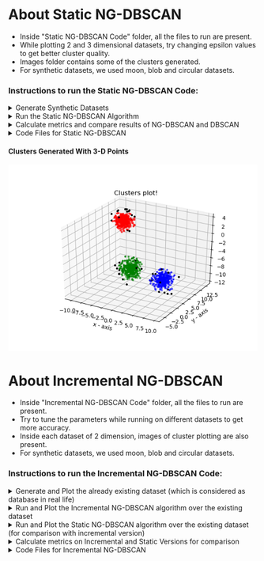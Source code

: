 # About Static NG-DBSCAN

- Inside "Static NG-DBSCAN Code" folder, all the files to run are present.
- While plotting 2 and 3 dimensional datasets, try changing epsilon values to get better cluster quality.
- Images folder contains some of the clusters generated. 
- For synthetic datasets, we used moon, blob and circular datasets.

### Instructions to run the Static NG-DBSCAN Code:

<details>
<summary> Generate Synthetic Datasets </summary>
	 
	- Use dataset_generator.py. 

	- Enter number of points (or number of sentences in case of text dataset) and type of dataset.(use upto 10000 for fast running).

	- Run the following command and the dataset will be generated in points.txt file:
		- python3 dataset_generator.py

</details>

<details>
<summary> Run the Static NG-DBSCAN Algorithm </summary>

	- Run the main algorithm (NG-DBSCAN) using command: 
		- g++ phase2.cpp
		- ./a.out
	
	- It will create clusters.txt which contains all the clusters. 

	- Now to plot the clusters (for 2 and 3 dimensional datasets), use the following command:
		- python3 clusters_generator.py 

</details>

<details>
<summary> Calculate metrics and compare results of NG-DBSCAN and DBSCAN </summary>

	- We calculated these NG-DBSCAN metrics for comparison with DBSCAN: compactness, separation, recall. Use the following command for calculating NG-DBSCAN metrics. 
		- g++ metrics_main.cpp
		- ./a.out

	- Run DBSCAN algorithm (for comparison with NG-DBSCAN) over points.txt using dbscan_code.py using the following command:
		- python3 dbscan_code.py

	- We calculated the DBSCAN metrics: compactness, separation, recall. Use the following command for calculating DBSCAN metrics.
		- g++ dbscan_metrics_main.cpp
		- ./a.out

	- Using this we can compare between DBSCAN and NG-DBSCAN.
	
</details>

<details>
<summary> Code Files for Static NG-DBSCAN </summary>
	
<details>
<summary> Header Files</summary>

	- classes.h - contains all the used classes in the algorithm.

</details>

<details>
<summary> Cpp Files </summary>

	- phase1.cpp - contains the phase-1 code which will be used to create epsilon graph.

	- phase2.cpp - used to create the propagation tree and list of clusters.

	- metric_main.cpp - main method to calculate metrics for NG-DBSCAN.

	- metric_calculate.cpp - contains Functions to contain metrics.

	- dbscan_metrics_main.cpp - main method to calculate metrics for DBSCAN.

	- jaro_winkler_distance.cpp: it calculates Jaro Winkler Distance between two strings.

</details>

<details>
<summary> Python Files</summary>

	- dbscan_code.py - main method to create the DBSCAN clusters and numbered_dbscan_clusters.txt file.

	- dataset_generator.py - contains the python code to generate the random points.

	- clusters_generator.py - plots the clusters in 2-dimension in different colours using clusters.

</details>

<details>
<summary> Text Files </summary>

	- epsilon_graph.txt - represents the epsilon graph used in the algorithm.

	- propagation_tree.txt - represents the propagation tree generated by the algorithm.

	- points.txt - contains the randomly generated points used as input in phase2.cpp.

	- clusters.txt - contains the lists of list of clusters.

	- numbered_clusters.txt - contains the lists of list of clusters, where elements of list are node number instead of data values.

	- numbered_dbscan_clusters.txt - contains all the points of DBSCAN, where ith point represents in which cluster number it lies.

	- health_twitter.txt & sms_spam_collection.txt: text datasets

</details>
  
</details>

#### Clusters Generated With 3-D Points
![Image of 3D Plot](https://github.com/Data-Mining-CS568/NG-DBSCAN/blob/main/Report%20Images/3d_dataset.png)
	


# About Incremental NG-DBSCAN

- Inside "Incremental NG-DBSCAN Code" folder, all the files to run are present.
- Try to tune the parameters while running on different datasets to get more accuracy.
- Inside each dataset of 2 dimension, images of cluster plotting are also present. 
- For synthetic datasets, we used moon, blob and circular datasets.

### Instructions to run the Incremental NG-DBSCAN Code:

<details>
<summary> Generate and Plot the already existing dataset (which is considered as database in real life) </summary>
	
	- First put the points.txt and queries.txt for the dataset you want the algorithm to run on.

	- Then first run the static version without considering the queries.txt using the following command. <first_argument> = 0 if you want to change the value of parameters and 1 otherwise. Second command line argument will be 0 here. 
		- g++ static_ngdbscan.cpp 
		- ./a.out <first_argument> 0

	- It will create old_epsilon_graph.txt, old_clusters.txt, old_points.txt and this will constitute our database.

	- To plot the clusters for the points present in database, we will run the following command:
		- python3 clusters_generator.py 0

</details>

<details>
<summary> Run and Plot the Incremental NG-DBSCAN algorithm over the existing dataset </summary>

	- Now to run the queries.txt over incremental version, use the following command. 
		- g++ incr_ngdbscan.cpp 
		- ./a.out 
	
	- After this, new_epsilon_graph.txt, new_clusters.txt, new_points.txt will be generated.

	- To plot the clusters for the points after considering queries.txt, we will run the following command:
		- python3 clusters_generator.py 1

</details>

<details>
<summary> Run and Plot the Static NG-DBSCAN algorithm over the existing dataset (for comparison with incremental version) </summary>

	- Now to run the queries.txt over incremental version (for comparison with incremental version), use the following command. <first_argument> = 0 if you want to change the value of parameters and 1 otherwise. Second command line argument will be 1 here. 
		- g++ static_ngdbscan.cpp  
		- ./a.out <first_argument> 1

	- After this, new_epsilon_graph.txt, new_clusters.txt, new_points.txt will be generated.

	- To plot the clusters for the points after considering queries.txt, we will run the following command:
		- python3 clusters_generator.py 1

</details>
	 
<details>
<summary> Calculate metrics on Incremental and Static Versions for comparison </summary>
	
	- To use metrics on the database (only considering points.txt), we will use the following command:
		- g++ metrics_main.cpp 
		- ./a.out 0

	- To use metrics on the updated dataset (after considering queries.txt), we will use the following command:
		- g++ metrics_main.cpp 
		- ./a.out 1

</details>

<details>
<summary> Code Files for Incremental NG-DBSCAN </summary>
	
	- incr_classes.h - contains all used classes in the incremental NG-DBSCAN algorithm.

	- incr_ngdbscan.cpp - contains the whole incremental NG-DBSCAN algorithm code.

	- static_ngdbscan.cpp - contains the main function for running the static NG-DBSCAN code while comparing with static NG-DBSCAN algorithm.

	- metrics_main.cpp - main method to calculate metrics for incremental and static NG-DBSCAN.

	- metrics_functions.cpp - contains all the main functions to calculate metrics.

	- resources_calculation.cpp - contains the main functions to calculate time, memory, CPU usage etc for static and incremental versions.

	- clusters_generator.py - used to plot the clusters of static and incremental NG-DBSCAN versions.
	
	- points.txt - contains the database points (clusters would be formed using these points in real scenario) used as input in static_ngdbscan.cpp and incr_ngdbscan.cpp.

	- queries.txt - contains the points to add or delete from the existing dataset (points.txt).

	- old_epsilon_graph.txt - contains the epsilon graph for the old dataset.

	- new_epsilon_graph.txt - contains the epsilon graph for the updated dataset (after considering queries.txt).

	- old_points.txt - contains the information of each point in the old dataset.

	- new_points.txt - contains the information of each point in the updated dataset (after considering queries.txt).

	- old_clusters.txt - contains the clusters for the old dataset.

	- new_clusters.txt - contains the clusters for the new dataset (after considering queries.txt).

</details>

